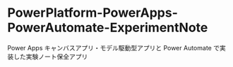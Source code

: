# PowerPlatform-PowerApps-PowerAutomate-ExperimentNote
 Power Apps キャンバスアプリ・モデル駆動型アプリと Power Automate で実装した実験ノート保全アプリ
